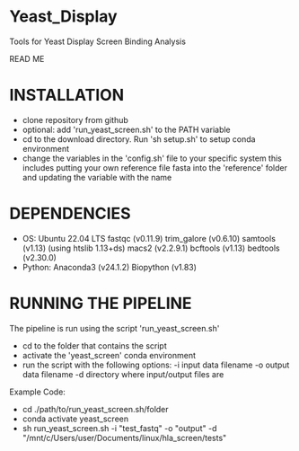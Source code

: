# Yeast_Display
Tools for Yeast Display Screen Binding Analysis

READ ME

# INSTALLATION
- clone repository from github
- optional: add 'run_yeast_screen.sh' to the PATH variable
- cd to the download directory. Run 'sh setup.sh' to setup conda environment
- change the variables in the 'config.sh' file to your specific system
	this includes putting your own reference file fasta into the 'reference' folder and updating the variable with the name

# DEPENDENCIES
- OS: Ubuntu 22.04 LTS
	fastqc (v0.11.9)
	trim_galore (v0.6.10)
	samtools (v1.13) (using htslib 1.13+ds)
	macs2 (v2.2.9.1)
	bcftools (v1.13)
	bedtools (v2.30.0)
- Python: Anaconda3 (v24.1.2)
	Biopython (v1.83)

# RUNNING THE PIPELINE
The pipeline is run using the script 'run_yeast_screen.sh'
- cd to the folder that contains the script
- activate the 'yeast_screen' conda environment
- run the script with the following options:
	-i	input data filename
	-o	output data filename
	-d	directory where input/output files are

Example Code:
- cd ./path/to/run_yeast_screen.sh/folder
- conda activate yeast_screen
- sh run_yeast_screen.sh -i "test_fastq" -o "output" -d "/mnt/c/Users/user/Documents/linux/hla_screen/tests"

